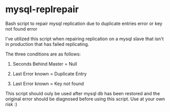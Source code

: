 # mysql-replrepair
Bash script to repair mysql replication due to duplicate entries error or key not found error

I've utilized this script when repairing replication on a mysql slave that isn't in production that has failed replicating.

The three conditions are as follows:

1. Seconds Behind Master = Null

2. Last Error known = Duplicate Entry

3. Last Error known = Key not found

This script should ouly be used after mysql db has been restored and the original error should be diagnosed before using this script. 
Use at your own risk :) 


